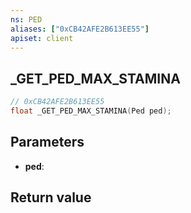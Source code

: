 ```yaml
---
ns: PED
aliases: ["0xCB42AFE2B613EE55"]
apiset: client
---
```

## _GET_PED_MAX_STAMINA

```c
// 0xCB42AFE2B613EE55
float _GET_PED_MAX_STAMINA(Ped ped);
```


## Parameters
* **ped**:

## Return value

